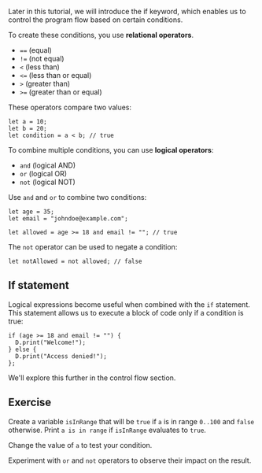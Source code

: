 Later in this tutorial, we will introduce the if keyword, which enables us to control the program
flow based on certain conditions.

To create these conditions, you use **relational operators**.

- `==` (equal)
- `!=` (not equal)
- `<` (less than)
- `<=` (less than or equal)
- `>` (greater than)
- `>=` (greater than or equal)

These operators compare two values:

```motoko
let a = 10;
let b = 20;
let condition = a < b; // true
```

To combine multiple conditions, you can use **logical operators**:

- `and` (logical AND)
- `or` (logical OR)
- `not` (logical NOT)

Use `and` and `or` to combine two conditions:

```motoko
let age = 35;
let email = "johndoe@example.com";

let allowed = age >= 18 and email != ""; // true
```

The `not` operator can be used to negate a condition:

```motoko
let notAllowed = not allowed; // false
```

## If statement

Logical expressions become useful when combined with the `if` statement. This statement allows us to
execute a block of code only if a condition is true:

```motoko
if (age >= 18 and email != "") {
  D.print("Welcome!");
} else {
  D.print("Access denied!");
};
```

We'll explore this further in the control flow section.

## Exercise

Create a variable `isInRange` that will be `true` if `a` is in range `0..100` and `false` otherwise.
Print `a is in range` if `isInRange` evaluates to `true`.

Change the value of `a` to test your condition.

Experiment with `or` and `not` operators to observe their impact on the result.
